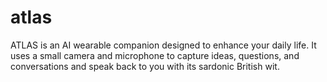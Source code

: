 # atlas

ATLAS is an AI wearable companion designed to enhance your daily life. It uses a small camera and microphone to capture ideas, questions, and conversations and speak back to you with its sardonic British wit.
